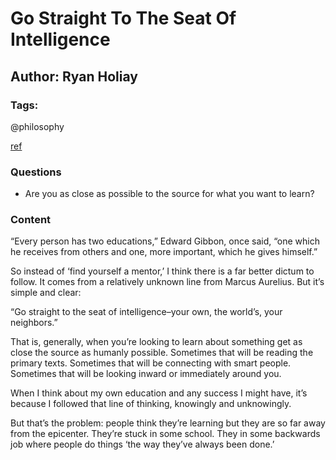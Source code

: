 # Go Straight To The Seat Of Intelligence

## Author: Ryan Holiay

### Tags: 

@philosophy

[ref](https://thoughtcatalog.com/ryan-holiday/2015/07/go-straight-to-the-seat-of-intelligence-your-own-the-worlds-your-neighbors/)

### Questions

- Are you as close as possible to the source for what you want to learn?

### Content

“Every person has two educations,” Edward Gibbon, once said, “one which he receives from others and one, more important, which he gives himself.”

So instead of ‘find yourself a mentor,’ I think there is a far better dictum to follow. It comes from a relatively unknown line from Marcus Aurelius. But it’s simple and clear:

“Go straight to the seat of intelligence–your own, the world’s, your neighbors.”

That is, generally, when you’re looking to learn about something get as close the source as humanly possible. Sometimes that will be reading the primary texts. Sometimes that will be connecting with smart people. Sometimes that will be looking inward or immediately around you.

When I think about my own education and any success I might have, it’s because I followed that line of thinking, knowingly and unknowingly.

But that’s the problem: people think they’re learning but they are so far away from the epicenter. They’re stuck in some school. They in some backwards job where people do things ‘the way they’ve always been done.’